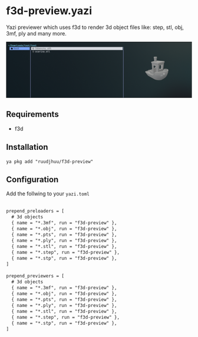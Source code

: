 # f3d-preview.yazi

Yazi previewer which uses f3d to render 3d object files like: step, stl, obj, 3mf, ply and many more.

![screenshot](img/screenshot.png)

## Requirements

- f3d

## Installation

```
ya pkg add "ruudjhuu/f3d-preview"
```

## Configuration

Add the follwing to your `yazi.toml`

```

prepend_preloaders = [
  # 3d objects
  { name = "*.3mf", run = "f3d-preview" },
  { name = "*.obj", run = "f3d-preview" },
  { name = "*.pts", run = "f3d-preview" },
  { name = "*.ply", run = "f3d-preview" },
  { name = "*.stl", run = "f3d-preview" },
  { name = "*.step", run = "f3d-preview" },
  { name = "*.stp", run = "f3d-preview" },
]

prepend_previewers = [
  # 3d objects
  { name = "*.3mf", run = "f3d-preview" },
  { name = "*.obj", run = "f3d-preview" },
  { name = "*.pts", run = "f3d-preview" },
  { name = "*.ply", run = "f3d-preview" },
  { name = "*.stl", run = "f3d-preview" },
  { name = "*.step", run = "f3d-preview" },
  { name = "*.stp", run = "f3d-preview" },
]
```
